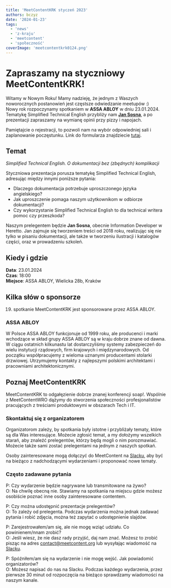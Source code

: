 ```yaml
---
title: 'MeetContentKRK styczeń 2023'
authors: bczyz
date: '2024-01-23'
tags:
  - 'news'
  - 'z-kraju'
  - 'meetcontent'
  - 'społeczność'
coverImage: 'meetcontentkrk0124.png'
---
```


# Zapraszamy na styczniowy MeetContentKRK!

Witamy w Nowym Roku! Mamy nadzieję, że jednym z Waszych noworocznych postanowień
jest częstsze odwiedzanie meetupów :)  
Nowy rok rozpoczynamy spotkaniem w **ASSA ABLOY** w dniu 23.01.2024. Tematykę
Simplified Technical English przybliży nam
[**Jan Sosna**](https://www.linkedin.com/in/jan-sosna/), a po prezentacji
zapraszamy na wymianę opinii przy pizzy i napojach.

<!--truncate-->

Pamiętajcie o rejestracji, to pozwoli nam na wybór odpowiedniej sali i
zaplanowanie poczęstunku. Link do formularza znajdziecie
[tutaj](https://forms.gle/RpQTdjRt2VAYc1Hb6).

## Temat

_Simplified Technical English. O dokumentacji bez (zbędnych) komplikacji_

Styczniowa prezentacja porusza tematykę Simplified Technical English, adresując
między innymi poniższe pytania:

- Dlaczego dokumentacja potrzebuje uproszczonego języka angielskiego?
- Jak uproszczenie pomaga naszym użytkownikom w odbiorze dokumentacji?
- Czy wykorzystanie Simplified Technical English to dla technical writera pomoc
  czy przeszkoda?

Naszym prelegentem będzie **Jan Sosna**, obecnie Information Developer w
Heretto. Jan zajmuje się tworzeniem treści od 2018 roku, realizując się nie
tylko w pisaniu dokumentacji, ale także w tworzeniu ilustracji i katalogów
części, oraz w prowadzeniu szkoleń.

## Kiedy i gdzie

**Data**: 23.01.2024 <br /> **Czas**: 18:00 <br /> **Miejsce**: ASSA ABLOY,
Wielicka 28b, Kraków

## Kilka słów o sponsorze

19. spotkanie MeetContentKRK jest sponsorowane przez ASSA ABLOY.

### ASSA ABLOY

W Polsce ASSA ABLOY funkcjonuje od 1999 roku, ale producenci i marki wchodzące w
skład grupy ASSA ABLOY są w kraju dobrze znane od dawna. W ciągu ostatnich
kilkunastu lat dostarczyliśmy systemy zabezpieczeń do wielu instytucji
rządowych, firm krajowych i międzynarodowych. Od początku współpracujemy z
wieloma uznanymi producentami stolarki drzwiowej. Utrzymujemy kontakty z
najlepszymi polskimi architektami i pracowniami architektonicznymi.

## Poznaj MeetContentKRK

MeetContentKRK to odgałęzienie dobrze znanej konferencji soap!. Wspólnie z
MeetContentWRO dążymy do stworzenia społeczności profesjonalistów pracujących z
treściami produktowymi w obszarach Tech i IT.

### Skontaktuj się z organizatorem

Organizatorom zależy, by spotkania były istotne i przybliżały tematy, które są
dla Was interesujące. Możecie zgłosić temat, a my dołożymy wszelkich starań, aby
znaleźć prelegentów, którzy będą mogli o nim porozmawiać. Możecie także sami
zostać prelegentami na jednym z naszych spotkań.

Osoby zainteresowane mogą dołączyć do MeetContent na
[Slacku](https://meetcontent.slack.com/), aby być na bieżąco z nadchodzącymi
wydarzeniami i proponować nowe tematy.

### Często zadawane pytania

P: Czy wydarzenie będzie nagrywane lub transmitowane na żywo? <br /> O: Na
chwilę obecną nie. Stawiamy na spotkania na miejscu gdzie możesz osobiście
poznać inne osoby zainteresowane contentem.

P: Czy można udostępnić prezentacje prelegentów? <br /> O: To zależy od
prelegenta. Podczas wydarzenia można jednak zadawać pytania i robić zdjęcia,
można też zapytać o udostępnienie slajdów.

P: Zarejestrowałem/am się, ale nie mogę wziąć udziału. Co powinienem/nnam
zrobić? <br /> O: Jeśli wiesz, że nie dasz rady przyjść, daj nam znać. Możesz to
zrobić pisząc na adres contact@meetcontent.org lub wysyłając wiadomość na
[Slacku](https://meetcontent.slack.com/).

P: Spóźniłem/am się na wydarzenie i nie mogę wejść. Jak powiadomić
organizatorów? <br /> O: Możesz napisać do nas na Slacku. Podczas każdego
wydarzenia, przez pierwsze 30 minut od rozpoczęcia na bieżąco sprawdzamy
wiadomości na naszym kanale.
